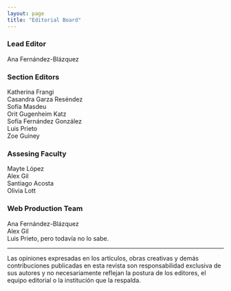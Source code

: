 ```yaml
---
layout: page
title: "Editorial Board"
---
```


### Lead Editor

Ana Fernández-Blázquez

### Section Editors

Katherina Frangi  
Casandra Garza Reséndez  
Sofía Masdeu  
Orit Gugenheim Katz  
Sofía Fernández González  
Luis Prieto  
Zoe Guiney

### Assesing Faculty

Mayte López  
Alex Gil  
Santiago Acosta  
Olivia Lott

### Web Production Team

Ana Fernández-Blázquez  
Alex Gil  
Luis Prieto, pero todavía no lo sabe.

---

Las opiniones expresadas en los artículos, obras creativas y demás contribuciones publicadas en esta revista son responsabilidad exclusiva de sus autores y no necesariamente reflejan la postura de los editores, el equipo editorial o la institución que la respalda.
